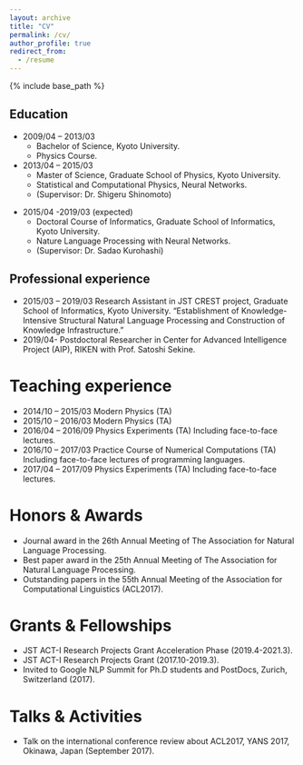 ```yaml
---
layout: archive
title: "CV"
permalink: /cv/
author_profile: true
redirect_from:
  - /resume
---
```


{% include base_path %}

## Education

* 2009/04 – 2013/03
  * Bachelor of Science, Kyoto University.
  * Physics Course.
* 2013/04 – 2015/03
  * Master of Science, Graduate School of Physics, Kyoto University.
  - Statistical and Computational Physics, Neural Networks.
  - (Supervisor: Dr. Shigeru Shinomoto)
- 2015/04 -2019/03 (expected)
  - Doctoral Course of Informatics, Graduate School of Informatics, Kyoto University.
  - Nature Language Processing with Neural Networks.
  - (Supervisor: Dr. Sadao Kurohashi)


## Professional experience

- 2015/03 – 2019/03
Research Assistant in JST CREST project, Graduate School of Informatics, Kyoto University.
“Establishment of Knowledge-Intensive Structural Natural Language Processing and Construction of Knowledge Infrastructure.”
- 2019/04-
Postdoctoral Researcher in Center for Advanced Intelligence Project (AIP), RIKEN with Prof. Satoshi Sekine.

# Teaching experience

- 2014/10 – 2015/03
Modern Physics (TA)
- 2015/10 – 2016/03
Modern Physics (TA)
- 2016/04 – 2016/09
Physics Experiments (TA)
Including face-to-face lectures.
- 2016/10 – 2017/03
Practice Course of Numerical Computations (TA)
Including face-to-face lectures of programming languages.
- 2017/04 – 2017/09
Physics Experiments (TA)
Including face-to-face lectures.

# Honors & Awards

- Journal award in the 26th Annual Meeting of The Association for Natural Language Processing.
- Best paper award in the 25th Annual Meeting of The Association for Natural Language Processing.
- Outstanding papers in the 55th Annual Meeting of the Association for Computational Linguistics (ACL2017).

# Grants & Fellowships

- JST ACT-I Research Projects Grant Acceleration Phase (2019.4-2021.3).
- JST ACT-I Research Projects Grant (2017.10-2019.3).
- Invited to Google NLP Summit for Ph.D students and PostDocs, Zurich,
Switzerland (2017).

# Talks & Activities

- Talk on the international conference review about ACL2017, YANS 2017, Okinawa, Japan (September 2017).
